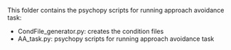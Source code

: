 This folder contains the psychopy scripts for running approach avoidance task:
- CondFile_generator.py: creates the condition files
- AA_task.py: psychopy scripts for running approach avoidance task
